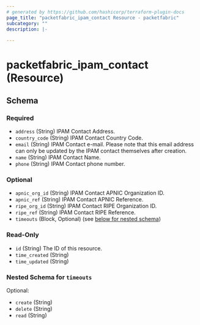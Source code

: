 ```yaml
---
# generated by https://github.com/hashicorp/terraform-plugin-docs
page_title: "packetfabric_ipam_contact Resource - packetfabric"
subcategory: ""
description: |-
  
---
```


# packetfabric_ipam_contact (Resource)





<!-- schema generated by tfplugindocs -->
## Schema

### Required

- `address` (String) IPAM Contact Address.
- `country_code` (String) IPAM Contact Country Code.
- `email` (String) IPAM Contact e-mail. Please note that this email address can only be updated by the IPAM contact themselves after creation.
- `name` (String) IPAM Contact Name.
- `phone` (String) IPAM Contact phone number.

### Optional

- `apnic_org_id` (String) IPAM Contact APNIC Organization ID.
- `apnic_ref` (String) IPAM Contact APNIC Reference.
- `ripe_org_id` (String) IPAM Contact RIPE Organization ID.
- `ripe_ref` (String) IPAM Contact RIPE Reference.
- `timeouts` (Block, Optional) (see [below for nested schema](#nestedblock--timeouts))

### Read-Only

- `id` (String) The ID of this resource.
- `time_created` (String)
- `time_updated` (String)

<a id="nestedblock--timeouts"></a>
### Nested Schema for `timeouts`

Optional:

- `create` (String)
- `delete` (String)
- `read` (String)
